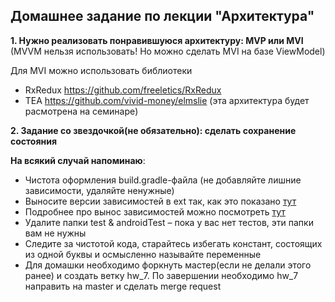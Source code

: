 ## Домашнее задание по лекции "Архитектура"

**1. Нужно реализовать понравившуюся архитектуру: MVP или MVI** (MVVM нельзя использовать!  Но можно сделать MVI на базе ViewModel)

Для MVI можно использовать библиотеки

- RxRedux  https://github.com/freeletics/RxRedux
- TEA https://github.com/vivid-money/elmslie (эта архитектура будет расмотрена на семинаре)

**2. Задание со звездочкой(не обязательно): сделать сохранение состояния**

**На всякий случай напоминаю**:
- Чистота оформления build.gradle-файла (не добавляйте лишние зависимости, удаляйте ненужные)
- Выносите версии зависимостей в ext так, как это показано [тут](https://github.com/JakeWharton/SdkSearch/blob/master/build.gradle)
- Подробнее про вынос зависимостей можно посмотреть [тут](https://habr.com/ru/post/468959/)
- Удалите папки test & androidTest – пока у вас нет тестов, эти папки вам не нужны
- Следите за чистотой кода, старайтесь избегать констант, состоящих из одной буквы и осмысленно называйте переменные
- Для домашки необходимо форкнуть мастер(если не делали этого ранее) и создать ветку hw_7. По завершении необходимо hw_7 направить на master и сделать merge request
